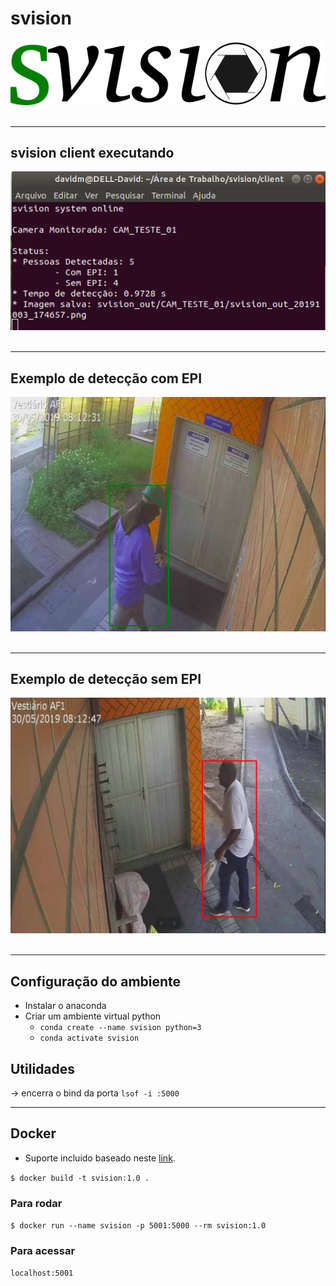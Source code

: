 # svision

<div align="center">
  <img src="assets/images/svision.png"><br><br>
</div> 

-----------------
## svision client executando

<div align="center">
  <img src="assets/images/svision_client.png"><br><br>
</div> 

-----------------
## Exemplo de detecção com EPI

<div align="center">
  <img src="assets/images/exemplo_epi.png"><br><br>
</div> 

-----------------
## Exemplo de detecção sem EPI

<div align="center">
  <img src="assets/images/exemplo_noepi.png"><br><br>
</div> 

-----------------

## Configuração do ambiente

- Instalar o anaconda
- Criar um ambiente virtual python
    - ```conda create --name svision python=3```
    - ```conda activate svision```



## Utilidades

-> encerra o bind da porta ```lsof -i :5000```

-----------------

## Docker

* Suporte incluido baseado neste [link](http://www.easy-analysis.com/dockerizing-python-flask-app-and-conda-environment/).

```$ docker build -t svision:1.0 .```
### Para rodar
```$ docker run --name svision -p 5001:5000 --rm svision:1.0```
### Para acessar
```localhost:5001```

#
